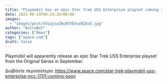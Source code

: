 ```yaml
---
title: "Playmobil has an epic Star Trek USS Enterprise playset coming soon: report"
date: 2021-06-19T00:24:26+00:00
images:
  - "images/post/V4ipyzaZNuNTV87wzB2As5.jpg"
author: "AstroBot"
categories: ["News"]
tags: ["space.com"]
draft: false
---
```


Playmobil will apparently release an epic Star Trek USS Enterprise playset from the Original Series in September. 

Διαβάστε περισσότερα: https://www.space.com/star-trek-playmobil-uss-enterprise-ncc-1701-coming-soon
